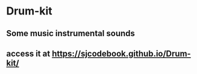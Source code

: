 # Drum-kit

## Some music instrumental sounds

## access it at https://sjcodebook.github.io/Drum-kit/
